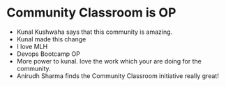 # Community Classroom is OP

- Kunal Kushwaha says that this community is amazing.
- Kunal made this change
- I love MLH
- Devops Bootcamp OP
- More power to kunal. love the work which your are doing for the community.
- Anirudh Sharma finds the Community Classroom initiative really great!
